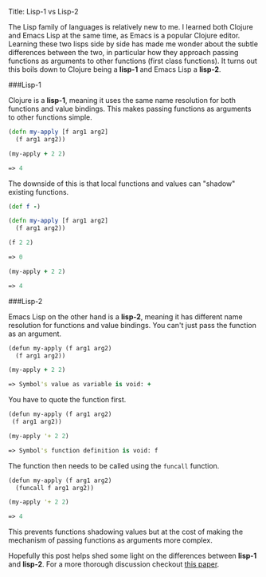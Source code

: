 Title: Lisp-1 vs Lisp-2

The Lisp family of languages is relatively new to me. I learned both Clojure and Emacs Lisp at the same time, as Emacs is a popular Clojure editor. Learning these two lisps side by side has made me wonder about the subtle differences between the two, in particular how they approach passing functions as arguments to other functions (first class functions). It turns out this boils down to Clojure being a **lisp-1** and Emacs Lisp a **lisp-2**.

###Lisp-1

Clojure is a **lisp-1**, meaning it uses the same name resolution for both functions and value bindings. This makes passing functions as arguments to other functions simple.

```clojure
(defn my-apply [f arg1 arg2]
  (f arg1 arg2))

(my-apply + 2 2)

=> 4
```

The downside of this is that local functions and values can "shadow" existing functions.

```clojure
(def f -)

(defn my-apply [f arg1 arg2]
  (f arg1 arg2))

(f 2 2)

=> 0

(my-apply + 2 2)

=> 4
```

###Lisp-2

Emacs Lisp on the other hand is a **lisp-2**, meaning it has different name resolution for functions and value bindings. You can't just pass the function as an argument.

```clojure
(defun my-apply (f arg1 arg2)
  (f arg1 arg2))

(my-apply + 2 2)

=> Symbol's value as variable is void: +
```

You have to quote the function first.

```clojure
(defun my-apply (f arg1 arg2)
 (f arg1 arg2))

(my-apply '+ 2 2)

=> Symbol's function definition is void: f
```

The function then needs to be called using the `funcall` function.

```clojure
(defun my-apply (f arg1 arg2)
  (funcall f arg1 arg2))

(my-apply '+ 2 2)

=> 4
```

This prevents functions shadowing values but at the cost of making the mechanism of passing functions as arguments more complex.

Hopefully this post helps shed some light on the differences between **lisp-1** and **lisp-2**. For a more thorough discussion checkout [this paper](http://www.nhplace.com/kent/Papers/Technical-Issues.html).
